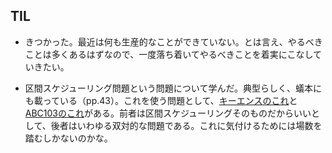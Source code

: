 ## TIL

* きつかった。最近は何も生産的なことができていない。とは言え、やるべきことは多くあるはずなので、一度落ち着いてやるべきことを着実にこなしていきたい。

* 区間スケジューリング問題という問題について学んだ。典型らしく、蟻本にも載っている（pp.43）。これを使う問題として、[キーエンスのこれ](https://atcoder.jp/contests/keyence2020/tasks/keyence2020_b)と[ABC103のこれ](https://atcoder.jp/contests/abc103/tasks/abc103_d)がある。前者は区間スケジューリングそのものだからいいとして、後者はいわゆる双対的な問題である。これに気付けるためには場数を踏むしかないのかな。